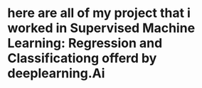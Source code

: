 # here are all of my project that i worked in Supervised Machine Learning: Regression and Classificationg offerd by deeplearning.Ai 
